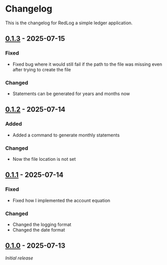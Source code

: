 # Changelog

This is the changelog for RedLog a simple ledger application.

## [0.1.3] - 2025-07-15

### Fixed

- Fixed bug where it would still fail if the path to the file was missing even after trying to create the file

### Changed

- Statements can be generated for years and months now

## [0.1.2] - 2025-07-14

### Added

- Added a command to generate monthly statements

### Changed

- Now the file location is not set

## [0.1.1] - 2025-07-14

### Fixed

- Fixed how I implemented the account equation

### Changed

- Changed the logging format
- Changed the date format

## [0.1.0] - 2025-07-13

_Initial release_

[0.1.0]: https://github.com/TheCrunching/RedLeg/releases/tag/v0.1.0
[0.1.1]: https://github.com/TheCrunching/RedLeg/releases/tag/v0.1.1
[0.1.2]: https://github.com/TheCrunching/RedLeg/releases/tag/v0.1.2
[0.1.3]: https://github.com/TheCrunching/RedLeg/releases/tag/v0.1.3
